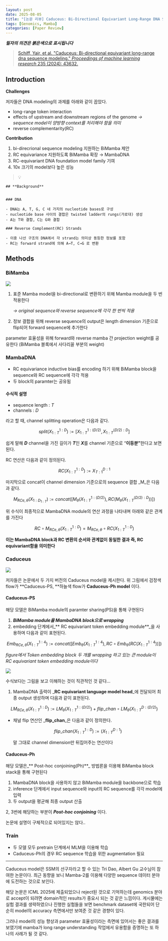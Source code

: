 ```yaml
---
layout: post
date: 2025-08-05
title: "[논문 리뷰] Caduceus: Bi-Directional Equivariant Long-Range DNA Sequence Modeling"
tags: [Genomics, Mamba]
categories: [Paper Review]
---
```


<span class="notion-red">_**필자의 의견은 붉은색으로 표시됩니다**_</span>


> [Schiff, Yair, et al. "Caduceus: Bi-directional equivariant long-range dna sequence modeling." ](https://pmc.ncbi.nlm.nih.gov/articles/PMC12189541/)[_Proceedings of machine learning research_](https://pmc.ncbi.nlm.nih.gov/articles/PMC12189541/)[ 235 (2024): 43632.](https://pmc.ncbi.nlm.nih.gov/articles/PMC12189541/)



## Introduction


**Challenges**


저자들은 DNA modeling의 과제를 아래와 같이 꼽았다.

- long-range token interaction
- effects of upstream and downstream regions of the genome 
_→ sequence model이 양방향 context를 처리해야 함을 의미_
- reverse complementarity(RC)

**Contribution**

1. bi-direcrional sequence modeling 지원하는 BiMamba 제안
1. RC equivariance 지원하도록 BiMamba 확장 → MambaDNA
1. RC-equivariant DNA foundation model family 기여
1. 10x 크기의 model보다 높은 성능

> 💡 


	## **Background**


	### DNA

	- DNA는 A, T, G, C 네 가지의 nucleotide bases로 구성
	- nucleotide base 사이의 결합은 twisted ladder의 rungs(가로대) 생성
	- A는 T와 결합, C는 G와 결합

	### Reverse Complement(RC) Strands

	- 이중 나선 구조의 DNA에서 각 strand는 의미상 동등한 정보를 포함
	- RC는 forward strand에 의해 A→T, C→G 로 변환


## Methods



### BiMamba


![](https://prod-files-secure.s3.us-west-2.amazonaws.com/542b861c-36a8-4051-84e5-8804b6728dba/2c247d59-7815-4980-99f0-8f0d21f445a7/image.png?X-Amz-Algorithm=AWS4-HMAC-SHA256&X-Amz-Content-Sha256=UNSIGNED-PAYLOAD&X-Amz-Credential=ASIAZI2LB466ZE4BRDYQ%2F20250819%2Fus-west-2%2Fs3%2Faws4_request&X-Amz-Date=20250819T080110Z&X-Amz-Expires=3600&X-Amz-Security-Token=IQoJb3JpZ2luX2VjEG4aCXVzLXdlc3QtMiJGMEQCIHXuKXuPksjqOg%2F87KgbGONhiLqMcKdPDaUx1jiK0a%2F6AiBhhSXOHm5UDvc1IezmkQPojn83TYhbpYMglTWKSN24OyqIBAi3%2F%2F%2F%2F%2F%2F%2F%2F%2F%2F8BEAAaDDYzNzQyMzE4MzgwNSIMLJzbFBGY6tsEJ%2BX1KtwDtt3LBhxz%2BQkh74t9Lrgqn4yegCaSi4DHXUGCE5GqGFfNwr1E4FttXLsXc%2B%2Bb3c8lW82K6sjltYs5pc%2BEN8ht15xZaJd5IngSeNKqy7xFVlqkIpFYElybOTM46P1GtFVOjjs7BmJpZYj0Npky2ygGKVeghOMnBcEJ4Uouuhj67K73RYeL3FTcRZgo5drnkE0ssbbpA15AN%2FKRouaBi1keDbISS6LcKKE32Jr75sNPG84N4KVC0XSfJ%2BCWL9zd8RCwSsfBZypQ75aAkJp2Sa%2BBHQ2XaNlHXOmEZFYeL6R%2BcQZSA3jc6nhKAKeX5a8wVGASKPQo6%2B6lHxdp%2BsCr5pw7fdk0TFsCUHvjfeT9R8FgAQ2%2FdsHEJ9whRAMjxOBYbvw6txSMP6u3Fs1yX2K8EM2bLGKFUaSY2wyX2WW3r5byWzVJ4QmLT%2BwADJhD7sVS0SFaYMcniTqIzHz0OrRBoT531ntwREDuNOmDPiSt5yyyws%2FOLU95NUD8WGhhHb3UsVQ0DMQ0Fq68Tn7X1wluwaC6qoTE2gt5lxu3aD2GCSOXroUn2IkHnEYqK2DEnN3WgyERa5o%2B9VLI5LR%2BdfoUxjhR7v9%2BGYADKgoulzZN9NqMYFNRQ4cruHwcwRZA0vsw5paQxQY6pgFVmmxLWCEmlceJT6vrVphUt11C5hF5jJbWgjLD1plHPYiOzB8M5rTtACPYLvj7JAZ6lRS6muyNtLvUg4EZ9BeNkx9VkdM41iNkXjVH6qDa9%2Fd96oDJFENVYdFiE1Yy6MG7gXwBDGd%2BH5D0vCL1LfSXBnLnEnU8LenLG1Om9mzJ%2BS3m5OdWLNamaHxRcETLutxDzFPgB%2FjcjpBUN6nxhL6vSriImK50&X-Amz-Signature=91c0fcc4777c4d11c116ee75b4271ff9c86627221a15541e96ede38941d16a0d&X-Amz-SignedHeaders=host&x-amz-checksum-mode=ENABLED&x-id=GetObject)

1. 표준 Mamba model을 bi-directional로 변환하기 위해 Mamba module을 두 번 적용한다

	_→ original sequence와 reverse sequence에 각각 한 번씩 적용_

1. 정보 결합을 위해 reverse sequence의 output은 length dimension 기준으로 flip되어 forward sequence에 추가한다

parameter 효율성을 위해 forward와 reverse mamba 간 projection weight를 공유한다 (BiMamba 블록에서 사다리꼴 부분의 weight)



### MambaDNA

- RC equivariance inductive bias를 encoding 하기 위해 BiMamba block을 sequence와 RC sequence에 각각 적용
- 두 block의 paramter는 공유됨


#### 수식적 설명

- sequence length : _T_
- channels : _D_

라고 할 때,  channel splitting operation은 다음과 같다.


$$
split(X^{1:D}_{1:T}):=[X^{1:(D/2)}_{1:T},X^{(D/2):D}_{1:T}]
$$


<span class="notion-red">쉽게 말해 </span><span class="notion-red">_**D**_</span><span class="notion-red"> channel을 가진 길이가 </span><span class="notion-red">_**T**_</span><span class="notion-red">인 </span><span class="notion-red">_**X**_</span><span class="notion-red">를 channel 기준으로 “</span><span class="notion-red">**이등분”**</span><span class="notion-red">한다고 보면 된다.</span>


RC 연산은 다음과 같이 정의된다.


$$
RC(X^{1:D}_{1:T}):=X^{D:1}_{T:1}
$$


마지막으로 concat이 channel dimension 기준으로의 sequence 결합 _M_은 다음과 같다.


$$
M_{RCe,\theta}(X_{1:D_{1:T}}):=concat([M_{\theta}(X^{1:(D/2)}_{1:T}),RC(M_{\theta}(X^{(D/2):D}_{1:T}))])
$$


위 수식이 최종적으로 MambaDNA module의 연산 과정을 나타내며 아래와 같은 관계를 가진다


$$
RC\circ M_{RCe,\theta}(X^{1:D}_{1:T}) = M_{RCe,\theta} \circ RC(X^{1:D}_{1:T})
$$


**이는 MambaDNA block과 RC 변환의 순서와 관계없이 동일한 결과 즉, RC equivariant함을 의미한다**



### Caduceus


![](https://prod-files-secure.s3.us-west-2.amazonaws.com/542b861c-36a8-4051-84e5-8804b6728dba/f94a60d7-8145-473b-aef9-7c68d3ec604a/image.png?X-Amz-Algorithm=AWS4-HMAC-SHA256&X-Amz-Content-Sha256=UNSIGNED-PAYLOAD&X-Amz-Credential=ASIAZI2LB466ZE4BRDYQ%2F20250819%2Fus-west-2%2Fs3%2Faws4_request&X-Amz-Date=20250819T080110Z&X-Amz-Expires=3600&X-Amz-Security-Token=IQoJb3JpZ2luX2VjEG4aCXVzLXdlc3QtMiJGMEQCIHXuKXuPksjqOg%2F87KgbGONhiLqMcKdPDaUx1jiK0a%2F6AiBhhSXOHm5UDvc1IezmkQPojn83TYhbpYMglTWKSN24OyqIBAi3%2F%2F%2F%2F%2F%2F%2F%2F%2F%2F8BEAAaDDYzNzQyMzE4MzgwNSIMLJzbFBGY6tsEJ%2BX1KtwDtt3LBhxz%2BQkh74t9Lrgqn4yegCaSi4DHXUGCE5GqGFfNwr1E4FttXLsXc%2B%2Bb3c8lW82K6sjltYs5pc%2BEN8ht15xZaJd5IngSeNKqy7xFVlqkIpFYElybOTM46P1GtFVOjjs7BmJpZYj0Npky2ygGKVeghOMnBcEJ4Uouuhj67K73RYeL3FTcRZgo5drnkE0ssbbpA15AN%2FKRouaBi1keDbISS6LcKKE32Jr75sNPG84N4KVC0XSfJ%2BCWL9zd8RCwSsfBZypQ75aAkJp2Sa%2BBHQ2XaNlHXOmEZFYeL6R%2BcQZSA3jc6nhKAKeX5a8wVGASKPQo6%2B6lHxdp%2BsCr5pw7fdk0TFsCUHvjfeT9R8FgAQ2%2FdsHEJ9whRAMjxOBYbvw6txSMP6u3Fs1yX2K8EM2bLGKFUaSY2wyX2WW3r5byWzVJ4QmLT%2BwADJhD7sVS0SFaYMcniTqIzHz0OrRBoT531ntwREDuNOmDPiSt5yyyws%2FOLU95NUD8WGhhHb3UsVQ0DMQ0Fq68Tn7X1wluwaC6qoTE2gt5lxu3aD2GCSOXroUn2IkHnEYqK2DEnN3WgyERa5o%2B9VLI5LR%2BdfoUxjhR7v9%2BGYADKgoulzZN9NqMYFNRQ4cruHwcwRZA0vsw5paQxQY6pgFVmmxLWCEmlceJT6vrVphUt11C5hF5jJbWgjLD1plHPYiOzB8M5rTtACPYLvj7JAZ6lRS6muyNtLvUg4EZ9BeNkx9VkdM41iNkXjVH6qDa9%2Fd96oDJFENVYdFiE1Yy6MG7gXwBDGd%2BH5D0vCL1LfSXBnLnEnU8LenLG1Om9mzJ%2BS3m5OdWLNamaHxRcETLutxDzFPgB%2FjcjpBUN6nxhL6vSriImK50&X-Amz-Signature=2755e975d789bbdb9ed1fc8917ec90e967d2cce6e7d7b4922be1ac54b7cd5440&X-Amz-SignedHeaders=host&x-amz-checksum-mode=ENABLED&x-id=GetObject)


저자들은 논문에서 두 가지 버전의 Caduceus model을 제시한다. 위 그림에서 검정색 flow가 **Caduceus-PS, **하늘색 flow가 **Caduceus-Ph model** 이다.



#### Caduceus-PS


해당 모델은 BiMamba module의 paramter sharing(PS)을 통해 구현된다

1. _**BiMamba module을 MambaDNA block으로 wrapping**_
1. embedding 단계에서_** RC equivariant token embedding module**_을 사용하며 다음과 같이 표현된다.

$$
Emb_{RCe,\theta}(X^{1:4}_{1:T}):=concat([Emb_{\theta}(X^{1:4}_{1:T}),RC \circ Emb_{\theta}(RC(X^{1:4}_{1:T}))])
$$


_figure에서 Token embedding block 두 개를 wrapping 하고 있는 큰 module이 RC equivariant token embedding module이다_


![](https://prod-files-secure.s3.us-west-2.amazonaws.com/542b861c-36a8-4051-84e5-8804b6728dba/b175e4da-71eb-4e91-8c23-a06dabe673c9/image.png?X-Amz-Algorithm=AWS4-HMAC-SHA256&X-Amz-Content-Sha256=UNSIGNED-PAYLOAD&X-Amz-Credential=ASIAZI2LB466ZE4BRDYQ%2F20250819%2Fus-west-2%2Fs3%2Faws4_request&X-Amz-Date=20250819T080111Z&X-Amz-Expires=3600&X-Amz-Security-Token=IQoJb3JpZ2luX2VjEG4aCXVzLXdlc3QtMiJGMEQCIHXuKXuPksjqOg%2F87KgbGONhiLqMcKdPDaUx1jiK0a%2F6AiBhhSXOHm5UDvc1IezmkQPojn83TYhbpYMglTWKSN24OyqIBAi3%2F%2F%2F%2F%2F%2F%2F%2F%2F%2F8BEAAaDDYzNzQyMzE4MzgwNSIMLJzbFBGY6tsEJ%2BX1KtwDtt3LBhxz%2BQkh74t9Lrgqn4yegCaSi4DHXUGCE5GqGFfNwr1E4FttXLsXc%2B%2Bb3c8lW82K6sjltYs5pc%2BEN8ht15xZaJd5IngSeNKqy7xFVlqkIpFYElybOTM46P1GtFVOjjs7BmJpZYj0Npky2ygGKVeghOMnBcEJ4Uouuhj67K73RYeL3FTcRZgo5drnkE0ssbbpA15AN%2FKRouaBi1keDbISS6LcKKE32Jr75sNPG84N4KVC0XSfJ%2BCWL9zd8RCwSsfBZypQ75aAkJp2Sa%2BBHQ2XaNlHXOmEZFYeL6R%2BcQZSA3jc6nhKAKeX5a8wVGASKPQo6%2B6lHxdp%2BsCr5pw7fdk0TFsCUHvjfeT9R8FgAQ2%2FdsHEJ9whRAMjxOBYbvw6txSMP6u3Fs1yX2K8EM2bLGKFUaSY2wyX2WW3r5byWzVJ4QmLT%2BwADJhD7sVS0SFaYMcniTqIzHz0OrRBoT531ntwREDuNOmDPiSt5yyyws%2FOLU95NUD8WGhhHb3UsVQ0DMQ0Fq68Tn7X1wluwaC6qoTE2gt5lxu3aD2GCSOXroUn2IkHnEYqK2DEnN3WgyERa5o%2B9VLI5LR%2BdfoUxjhR7v9%2BGYADKgoulzZN9NqMYFNRQ4cruHwcwRZA0vsw5paQxQY6pgFVmmxLWCEmlceJT6vrVphUt11C5hF5jJbWgjLD1plHPYiOzB8M5rTtACPYLvj7JAZ6lRS6muyNtLvUg4EZ9BeNkx9VkdM41iNkXjVH6qDa9%2Fd96oDJFENVYdFiE1Yy6MG7gXwBDGd%2BH5D0vCL1LfSXBnLnEnU8LenLG1Om9mzJ%2BS3m5OdWLNamaHxRcETLutxDzFPgB%2FjcjpBUN6nxhL6vSriImK50&X-Amz-Signature=d28f882015a4666efa6fe828f859c89816394f60fc2e98dede846432cea301b0&X-Amz-SignedHeaders=host&x-amz-checksum-mode=ENABLED&x-id=GetObject)


<span class="notion-red">수식보다는 그림을 보고 이해하는 것이 직관적인 것 같다…</span>

1. MambaDNA 출력이 _**RC equivariant language model head**_에 전달되어 최종 output 생성하며 다음과 같이 표현된다.

$$
LM_{RCe,\theta}(X^{1:D}_{1:T}):= LM_{\theta}(X^{1:(D/2)}_{1:T})+flip\_chan\circ LM_{\theta}(X^{D:(D/2)}_{1:T})
$$

- 채널 flip 연산인 _**flip\_chan**_은 다음과 같이 정의한다.

	$$
	flip\_chan(X^{1:D}_{1:T}):=(X^{D:1}_{1:T})
	$$


	말 그대로 channel dimension만 뒤집어주는 연산이다



#### Caduceus-Ph


해당 모델은_** Post-hoc conjoining(Ph)**_ 방법론을 이용해 BiMamba block stack을 통해 구현된다

1. MambaDNA block을 사용하지 않고 BiMamba module을 backbone으로 학습
1. inference 단계에서 input sequence와 input의 RC sequence를 각각 model에 입력
1. 두 output을 평균해 최종 output 산출

2, 3번에 해당하는 부분이 _**Post-hoc conjoining**_ 이다.


<span class="notion-red">논문에 설명이 구체적으로 되어있지는 않다..</span>



### Train

- 두 모델 모두 pretrain 단계에서 MLM을 이용해 학습
- Caduceus-Ph의 경우 RC sequence 학습을 위한 augmentation 필요

---


<span class="notion-red">Caduceus model은 SSM의 선구자라고 할 수 있는 Tri Dao, Albert Gu 교수님이 참여한 논문이다. 최근 동향을 보니 Mamba-2를 이용해 다양한 sequence 데이터 분야에 도전하는 것으로 보인다.</span>


<span class="notion-red">해당 논문은 ICML 2025에 제출되었으나 reject된 것으로 기억하는데 genomics 분야로 accept이 되려면 domain적인 results가 중요시 되는 것 같은 느낌이다. 게시물에는 실험 결과를 생략하였으나 진행한 실험들을 보면 benchmark dataset에 국한되어 단순히 model의 accuracy 측면에서만 보여준 것 같은 경향이 있다.</span>


<span class="notion-red">그러나 model의 성능 향상과 parameter 효율성이라는 측면에 있어서는 좋은 결과를 보였기에 mamba가 long range understanding 작업에서 유용함을 증명하는 또 하나의 사례가 될 것 같다.</span>

